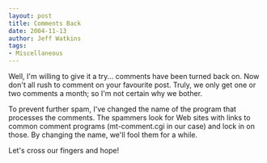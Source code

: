 ```yaml
---
layout: post
title: Comments Back
date: 2004-11-13
author: Jeff Watkins
tags:
- Miscellaneous
---
```


<p>Well, I'm willing to give it a try... comments have been turned back
on. Now don't all rush to comment on your favourite post. Truly, we
only get one or two comments a month; so I'm not certain why we
bother.</p>
<p>To prevent further spam, I've changed the name of the program that
processes the comments. The spammers look for Web sites with links to
common comment programs (mt-comment.cgi in our case) and lock in on
those. By changing the name, we'll fool them for a while.</p>
<p>Let's cross our fingers and hope!</p>